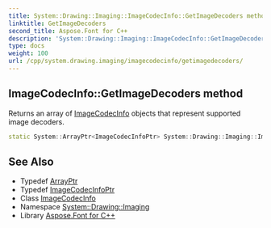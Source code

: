 ```yaml
---
title: System::Drawing::Imaging::ImageCodecInfo::GetImageDecoders method
linktitle: GetImageDecoders
second_title: Aspose.Font for C++
description: 'System::Drawing::Imaging::ImageCodecInfo::GetImageDecoders method. Returns an array of ImageCodecInfo objects that represent supported image decoders in C++.'
type: docs
weight: 100
url: /cpp/system.drawing.imaging/imagecodecinfo/getimagedecoders/
---
```

## ImageCodecInfo::GetImageDecoders method


Returns an array of [ImageCodecInfo](../) objects that represent supported image decoders.

```cpp
static System::ArrayPtr<ImageCodecInfoPtr> System::Drawing::Imaging::ImageCodecInfo::GetImageDecoders()
```

## See Also

* Typedef [ArrayPtr](../../../system/arrayptr/)
* Typedef [ImageCodecInfoPtr](../../imagecodecinfoptr/)
* Class [ImageCodecInfo](../)
* Namespace [System::Drawing::Imaging](../../)
* Library [Aspose.Font for C++](../../../)

